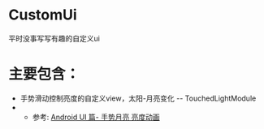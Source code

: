 # CustomUi
平时没事写写有趣的自定义ui
# 主要包含：
- 手势滑动控制亮度的自定义view，太阳-月亮变化 -- TouchedLightModule
- - 参考: [Android UI 篇- 手势月亮 亮度动画](https://www.jianshu.com/p/55e7de12451d)
